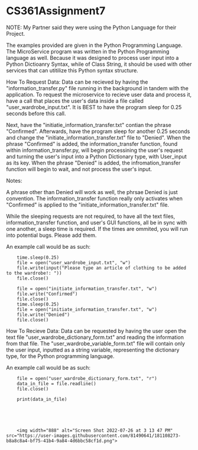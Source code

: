# CS361Assignment7

NOTE: My Partner said they were using the Python Language for their Project. 

The examples provided are given in the Python Programming Language. The MicroService program was written in the Python Programming language as well. Because it was designed to process user input into a Python Dictioanry Syntax, while of Class String, it should be used with other services that can utitilize this Python syntax structure. 

How To Request Data: Data can be recieved by having the "information_transfer.py" file running in the background in tandem with the application. 
To request the microservice to recieve user data and process it, have a call that places the user's data inside a file called "user_wardrobe_input.txt". It is BEST to have the program sleep for 0.25 seconds before this call.

Next, have the "initiatie_information_transfer.txt" contian the phrase "Confirmed". 
Afterwards, have the program sleep for another 0.25 seconds and change the "initiate_information_transfer.txt" file to "Denied".
When the phrase "Confirmed" is added, the information_transfer function, found within information_transfer.py, will begin processining the user's request and turning the user's input into a Python Dictionary type, with User_input as its key. 
When the phrase "Denied" is added, the infromation_transfer function will begin to wait, and not process the user's input. 

Notes: 

A phrase other than Denied will work as well, the phrsae Denied is just convention. The information_transfer function really only activates when "Confirmed" is applied to the "initiate_information_transfer.txt" file. 

While the sleeping requests are not required, to have all the text files, information_transfer function, and user's GUI functions, all be in sync with one another, a sleep time is required. If the times are ommited, you will run into potential bugs. Please add them.  

An example call would be as such: 
        
        time.sleep(0.25)
        file = open("user_wardrobe_input.txt", "w")
        file.write(input("Please type an article of clothing to be added to the wardrobe!: "))
        file.close() 

        file = open("initiate_information_transfer.txt", "w")
        file.write("Confirmed")
        file.close() 
        time.sleep(0.25)
        file = open("initiate_information_transfer.txt", "w")
        file.write("Denied")
        file.close() 



How To Recieve Data: Data can be requested by having the user open the text file "user_wardrobe_dictionary_form.txt" and reading the information from that file. The "user_wardrobe_variable_form.txt" file will contain only the user input, inputted as a string variable, representing the dictionary type, for the Python programming language.

An example call would be as such: 

        file = open("user_wardrobe_dictionary_form.txt", "r")
        data_in_file = file.readline()
        file.close()

        print(data_in_file)
        
        
        
        
        
        <img width="888" alt="Screen Shot 2022-07-26 at 3 13 47 PM" src="https://user-images.githubusercontent.com/81490641/181108273-b8a8c8a4-bf75-41b4-9a84-4d6bbc58cf1d.png">

        
 
  
